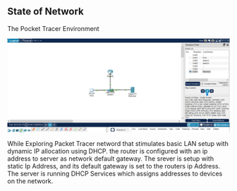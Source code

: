 ## State of Network

The Pocket Tracer Environment

![](assets/state_of_network.png)

While Exploring Packet Tracer netword that stimulates basic LAN setup with dynamic IP allocation using DHCP. 
the router is configured with an ip address to server as network default gateway. The srever is setup with static Ip Address, and its default gateway is set to the routers ip Address. The server is running DHCP Services which assigns addresses to devices on the network.

